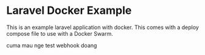 # Laravel Docker Example

This is an example laravel application with docker.  This comes with a
deploy compose file to use with a Docker Swarm.


cuma mau nge test webhook doang 
